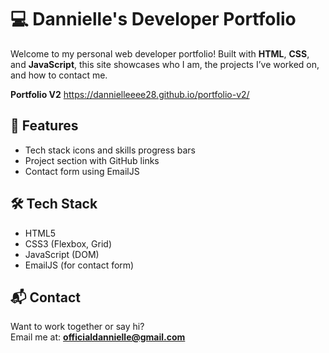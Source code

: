 # 💻 Dannielle's Developer Portfolio

Welcome to my personal web developer portfolio! Built with **HTML**, **CSS**, and **JavaScript**, this site showcases who I am, the projects I’ve worked on, and how to contact me.

**Portfolio V2** https://dannielleeee28.github.io/portfolio-v2/

## 🌟 Features

- Tech stack icons and skills progress bars
- Project section with GitHub links
- Contact form using EmailJS

## 🛠️ Tech Stack

- HTML5
- CSS3 (Flexbox, Grid)
- JavaScript (DOM)
- EmailJS (for contact form)

## 📬 Contact

Want to work together or say hi?  
Email me at: **officialdannielle@gmail.com**
